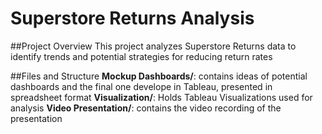 # Superstore Returns Analysis

##Project Overview
This project analyzes Superstore Returns data to identify trends and potential strategies for reducing return rates

##Files and Structure
**Mockup Dashboards/**: contains ideas of potential dashboards and the final one develope in Tableau, presented in spreadsheet format
**Visualization/**: Holds Tableau Visualizations used for analysis
**Video Presentation/**: contains the video recording of the presentation
